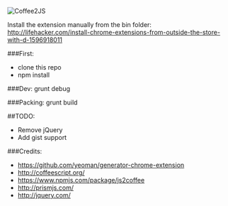
![Coffee2JS](http://fs1.directupload.net/images/150629/oa66pgxd.gif)

Install the extension manually from the bin folder: http://lifehacker.com/install-chrome-extensions-from-outside-the-store-with-d-1596918011


###First: 
- clone this repo
- npm install

###Dev: 
grunt debug

###Packing:
grunt build


##TODO:
- Remove jQuery
- Add gist support


###Credits:
- https://github.com/yeoman/generator-chrome-extension
- http://coffeescript.org/
- https://www.npmjs.com/package/js2coffee
- http://prismjs.com/
- http://jquery.com/

